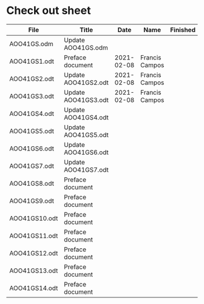 # Check out sheet

|File         |      Title         |  Date     |  Name         |Finished   |
|-------------|--------------------|-----------|---------------|-----------|
|AOO41GS.odm  |Update AOO41GS.odm  |           |               |           |
|AOO41GS1.odt |Preface document    |2021-02-08 |Francis Campos |           |
|AOO41GS2.odt |Update AOO41GS2.odt |2021-02-08 |Francis Campos |           |
|AOO41GS3.odt |Update AOO41GS3.odt |2021-02-08 |Francis Campos |           |
|AOO41GS4.odt |Update AOO41GS4.odt |           |               |           |
|AOO41GS5.odt |Update AOO41GS5.odt |           |               |           |
|AOO41GS6.odt |Update AOO41GS6.odt |           |               |           |
|AOO41GS7.odt |Update AOO41GS7.odt |           |               |           |
|AOO41GS8.odt |Preface document    |           |               |           |
|AOO41GS9.odt |Preface document    |           |               |           |
|AOO41GS10.odt|Preface document    |           |               |           |
|AOO41GS11.odt|Preface document    |           |               |           |
|AOO41GS12.odt|Preface document    |           |               |           |
|AOO41GS13.odt|Preface document    |           |               |           |
|AOO41GS14.odt|Preface document    |           |               |           |

